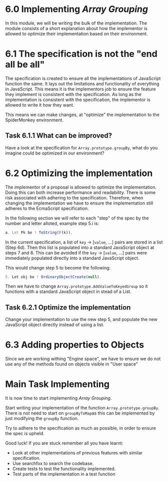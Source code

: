 # **6.0** Implementing _Array Grouping_

In this module, we will be writing the bulk of the implementation. The module consists of a short explanation about how the implementor is allowed to optimize their implementation based on their environment. 


# **6.1** The specification is not the "end all be all"

The specification is created to ensure all the implementations of JavaScript function the same. It lays out the limitations and functionality of everything in JavaScript. This means it is the implementors job to ensure the feature they implement is consistent with the specification. As long as the implementation is consistent with the specification, the implementor is allowed to write it how they want.

This means we can make changes, at "optimize" the implementation to the SpiderMonkey environment. 

## **Task 6.1.1** What can be improved?

Have a look at the specification for `Array.prototype.groupBy`, what do you imagine could be optimized in our environment? 


# **6.2** Optimizing the implementation

The implementor of a proposal is allowed to optimize the implementation. Doing this can both increase performance and readability. There is some risk associated with adhering to the specification. Therefore, when changing the implementation we have to ensure the implementation still adheres to the EcmaScript specification.

In the following section we will refer to each "step" of the spec by the number and letter alloted, example step 5.i is:
```js
a. Let Pk be ! ToString(𝔽(k)).
```

In the current specification, a list of `key` -> [`value`, ...] pairs are stored in a list (Step 6d). Then this list is populated into a standard JavaScript object at steps 7 and 8. This can be avoided if the `key` -> [`value`, ...] pairs were immediately populated directly into a standard JavaScript object. 

This would change step 5 to become the following:
```js
5. Let obj be ! OrdinaryObjectCreate(null).
```
Then we have to change `Array.prototype.AddValueToKeyedGroup` so it functions with a standard JavaScript object in stead of a List.


## **Task 6.2.1** Optimize the implementation

Change your implementation to use the new step 5, and populate the new JavaScript object directly instead of using a list. 


# **6.3** Adding properties to Objects

Since we are working withing "Engine space", we have to ensure we do not use any of the methods found on objects visible in "User space"

# **Main Task** Implementing

It is now time to start implementing _Array Grouping_. 

Start writing your implementation of the function `Array.prototype.groupBy`. There is not need to start on `groupByToMap`as this can be implemented by just modifying the `groupBy` function. 

Try to adhere to the specification as much as possible, in order to ensure the spec is upheld. 

Good luck! If you are stuck remember all you have learnt: 
- Look at other implementations of previous features with similar specification. 
- Use searchfox to search the codebase.
- Create tests to test the functionality implemented. 
- Test parts of the implementation in a test function



